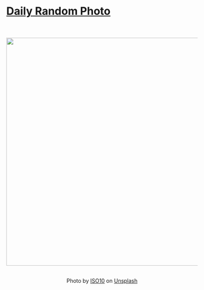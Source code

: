 # [Daily Random Photo](https://www.dailyrandomphoto.com/)

<div align="center">
  <br>
  <br>
  <a href="https://www.dailyrandomphoto.com/p/2024/2024-06-10/"><img src="https://images.unsplash.com/photo-1713432924449-c01531ef3821?crop=entropy&cs=tinysrgb&fit=max&fm=jpg&ixid=M3w3NzUwOHwwfDF8cmFuZG9tfHx8fHx8fHx8MTcxNzk3OTY1OXw&ixlib=rb-4.0.3&q=80&w=1080" width="600px"></a>
  <br>
  <br>
  <p class="has-text-grey">Photo by <a href="https://unsplash.com/@isoten?utm_source=Daily%20Random%20Photo&amp;utm_medium=referral" target="_blank" rel="noopener noreferrer">ISO10</a> on <a href="https://unsplash.com/photos/a-single-red-flower-in-a-field-of-blue-flowers-3Lpd6Wo3LJk?utm_source=Daily%20Random%20Photo&amp;utm_medium=referral" target="_blank" rel="noopener noreferrer">Unsplash</a></p>
</div>
